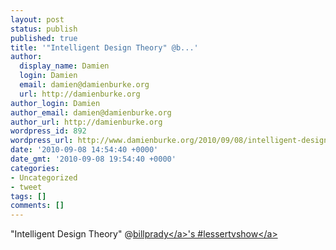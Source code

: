 ```yaml
---
layout: post
status: publish
published: true
title: '"Intelligent Design Theory" @b...'
author:
  display_name: Damien
  login: Damien
  email: damien@damienburke.org
  url: http://damienburke.org
author_login: Damien
author_email: damien@damienburke.org
author_url: http://damienburke.org
wordpress_id: 892
wordpress_url: http://www.damienburke.org/2010/09/08/intelligent-design-theory-b/
date: '2010-09-08 14:54:40 +0000'
date_gmt: '2010-09-08 19:54:40 +0000'
categories:
- Uncategorized
- tweet
tags: []
comments: []
---
```

<p>"Intelligent Design Theory" @<a href="http:&#47;&#47;twitter.com&#47;billprady" class="aktt_username">billprady<&#47;a>'s #<a href="http:&#47;&#47;search.twitter.com&#47;search?q=%23lessertvshow" class="aktt_hashtag">lessertvshow<&#47;a></p>
